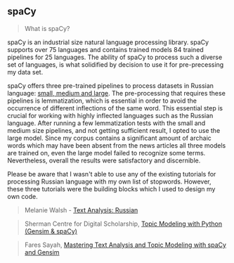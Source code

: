 ## spaCy
 
>What is spaCy? 

spaCy is an industrial size natural language processing library. spaCy supports over 75 languages and contains trained models 84 trained pipelines for 25 languages. The ability of spaCy to process such a diverse set of languages, is what solidified by decision to use it for pre-precessing my data set. 

spaCy offers three pre-trained pipelines to process datasets in Russian language: [small, medium and large](https://spacy.io/models/ru). The pre-processing that requires these pipelines is lemmatization, which is essential in order to avoid the occurrence of different inflections of the same word. This essential step is crucial for working with highly inflected languages such as the Russian language. After running a few lemmatization tests with the small and medium size pipelines, and not getting sufficient result, I opted to use the large model. Since my corpus contains a significant amount of archaic words which may have been absent from the news articles all three models are trained on, even the large model failed to recognize some terms. Nevertheless, overall the results were satisfactory and discernible. 

Please be aware that I wasn't able to use any of the existing tutorials for processing Russian language with my own list of stopwords. However, these three tutorials were the building blocks which I used to design my own code. 

>Melanie Walsh - [Text Analysis: Russian](https://melaniewalsh.github.io/Intro-Cultural-Analytics/05-Text-Analysis/Multilingual/Russian/00-Russian.html)

>Sherman Centre for Digital Scholarship, [Topic Modeling with Python (Gensim & spaCy)](https://learn.scds.ca/text-analysis-3/lessons/tmpython.html#step4)

>Fares Sayah, [Mastering Text Analysis and Topic Modeling with spaCy and Gensim](https://medium.com/@sayahfares19/text-analysis-topic-modelling-with-spacy-gensim-4cd92ef06e06)
